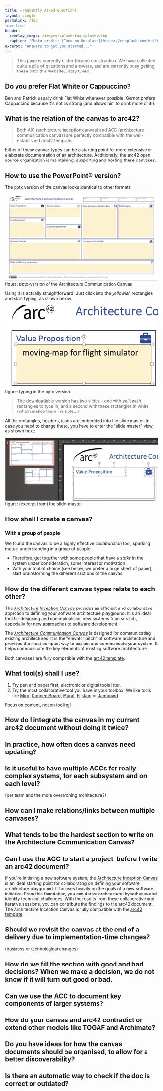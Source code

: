 ```yaml
---
title: Frequently Asked Questions
layout: single
permalink: /faq
toc: true
header:
  overlay_image: /images/splash/faq-splash.webp
  caption: "Photo credit: [Thea on Unsplash](https://unsplash.com/de/fotos/y3ZcWAgVphU)"
excerpt: "Answers to get you started..."
---
```


>This page is currently under (heavy) construction. We have collected quite a pile of questions and answers, and are currently busy getting these onto this website... stay tuned.

## Do you prefer Flat White or Cappuccino?
Ben and Patrick usually drink Flat White whenever possible.
Gernot prefers Cappuccino because it's not as strong (and allows him to drink more of it!).

## What is the relation of the canvas to arc42?

> Both AIC (architecture inception canvas) and ACC (architecture communication canvas) are perfectly compatible with the well-established arc42 template.

Either of these canvas types can be a starting point for more extensive or elaborate documentation of an architecture.
Additionally, the arc42 open source organization is maintaining, supporting and hosting these canvases.

## How to use the PowerPoint® version?

The pptx version of the canvas looks identical to other formats:

![pptx version of acc](./images/../../images/pptx-usage/acc-pptx-version.png)
figure: pptx-version of the Architecture Communication Canvas

Using it is actually straightforward: Just click into the _yellowish_ rectangles and start typing, as shown below:

![typing in the acc pptx version](./images/../../images/pptx-usage/pptx-edit-in-normal-mode.png)
figure: typing in the pptx version

> The downloadable version has two slides - one with _yellowish_ rectangles to type in, and a second with these rectangles in white (which makes them invisible...)

All the rectangles, headers, icons are embedded into the slide master. In case you need to change these, you have to enter the "slide master" view, as shown next:

![slide master view of pptx-version of acc](./images/../../images/pptx-usage/segments-and-titles-in-master.png)
figure: (excerpt from) the slide-master


## How shall I create a canvas?

### With a group of people
We found the canvas to be a highly effective _collaboration_ tool, sparking mutual understanding in a group of people.

* Therefore, get together with some people that have a _stake_ in the system under consideration, some interest or motivation
* With your tool of choice (see below, we prefer a huge sheet of paper), start brainstorming the different sections of the canvas.


## How do the different canvas types relate to each other?

The [_Architecture Inception Canvas_](https://canvas.arc42.org/architecture-inception-canvas) provides an efficient and collaborative approach to defining your software architecture playground. It is an ideal tool for designing and conceptualising new systems from scratch, especially for new approaches to software development.

The [_Architecture Communication Canvas_](https://canvas.arc42.org/architecture-communication-canvas) is designed for communicating existing architectures. It is the "elevator pitch" of software architecture and provides the most compact way to explain and communicate your system. It helps communicate the key elements of existing software architectures.

Both canvases are fully compatible with the [arc42 template](https://arc42.org/overview).


## What tool(s) shall I use?

1. Try pen and paper first, electronic or digital tools later.
2. Try the most collaborative tool you have in your toolbox. We like tools like [Miro](https://miro.com), [ConceptBoard](https://conceptboard.com/), [Mural](https://www.mural.co/), [FigJam](https://www.figma.com/de/figjam/team-collaboration/) or [Jamboard](https://jamboard.google.com)

Focus on content, not on tooling!

## How do I integrate the canvas in my current arc42 document without doing it twice?


## In practice, how often does a canvas need updating?

## Is it useful to have multiple ACCs for really complex systems, for each subsystem and on each level?
(per team and the more overarching architecture?)

## How can I make relations/links between multiple canvases?

## What tends to be the hardest section to write on the Architecture Communication Canvas?

## Can I use the ACC to start a project, before I write an arc42 document?

If you're initiating a new software system, the [Architecture Inception Canvas](https://canvas.arc42.org/architecture-inception-canvas) is an ideal starting point for collaborating on defining your software architecture playground. It focuses heavily on the goals of a new software initiative. From this foundation, you can derive architectural hypotheses and identify technical challenges. With the results from these collaborative and iterative sessions, you can contribute the findings to the arc42 document. The Architecture Inception Canvas is fully compatible with the [arc42 template](https://arc42.org/overview).

## Should we revisit the canvas at the end of a delivery due to implementation-time changes?
(business or technological changes)

## How do we fill the section with good and bad decisions? When we make a decision, we do not know if it will turn out good or bad.

## Can we use the ACC to document key components of larger systems?

## How do your canvas and arc42 contradict or extend other models like TOGAF and Archimate?

## Do you have ideas for how the canvas documents should be organised, to allow for a better discoverability?

## Is there an automatic way to check if the doc is correct or outdated?




